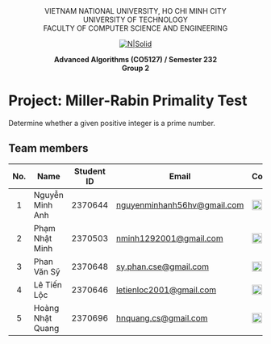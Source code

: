 <div align="center">
VIETNAM NATIONAL UNIVERSITY, HO CHI MINH CITY
<br />
UNIVERSITY OF TECHNOLOGY
<br />
FACULTY OF COMPUTER SCIENCE AND ENGINEERING

[![N|Solid](https://upload.wikimedia.org/wikipedia/commons/thumb/d/de/HCMUT_official_logo.png/238px-HCMUT_official_logo.png)](https://www.hcmut.edu.vn/vi)

**Advanced Algorithms (CO5127) / Semester 232**
<br/>
**Group 2**

</div>

# Project: Miller-Rabin Primality Test
Determine whether a given positive integer is a prime number.
## Team members


| No. | Name             | Student ID | Email                          | Contact                                                                                                                                                                                                                     |
| :-: | ---------------- | :--------: | ------------------------------ | --------------------------------------------------------------------------------------------------------------------------------------------------------------------------------------------------------------------------- |
|  1  | Nguyễn Minh Anh |  2370644   | nguyenminhanh56hv@gmail.com          | [<img src="https://cdn-icons-png.flaticon.com/512/20/20673.png" align="left" width=20px/>][fb1] [<img src="https://cdn-icons-png.flaticon.com/512/733/733609.png" align="left" width=20px style="margin-left:5px" />][git1] |
|  2  | Phạm Nhật Minh  |  2370503   | nminh1292001@gmail.com   | [<img src="https://cdn-icons-png.flaticon.com/512/20/20673.png" align="left" width=20px/>][fb2] |
|  3  | Phan Văn Sỹ     |  2370648  | sy.phan.cse@gmail.com | [<img src="https://cdn-icons-png.flaticon.com/512/20/20673.png" align="left" width=20px/>][fb3]  |
|  4  | Lê Tiến Lộc     |  2370646   | letienloc2001@gmail.com   | [<img src="https://cdn-icons-png.flaticon.com/512/20/20673.png" align="left" width=20px/>][fb4]  |
|  5  | Hoàng Nhật Quang   |  2370696   | hnquang.cs@gmail.com      | [<img src="https://cdn-icons-png.flaticon.com/512/20/20673.png" align="left" width=20px/>][fb5]  |








[fb1]: https://www.facebook.com/out.22.in
[fb2]: https://www.facebook.com/profile.php?id=100035921181881
[fb3]: https://www.facebook.com/Coeus412
[fb4]: https://www.facebook.com/letienloc2001
[fb5]: https://www.facebook.com/quanghoang02071314
[git1]: https://github.com/redevil24




